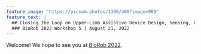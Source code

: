 ```yaml
---
feature_image: "https://picsum.photos/1300/400?image=989"
feature_text: |
  ## Closing the Loop on Upper-Limb Assistive Device Design, Sensing, Control, & Clinical Practice
  ### BioRob 2022 Workshop 5 | August 21, 2022
---
```


Welcome! We hope to see you at [BioRob 2022](http://biorob2022.org/index.php).
